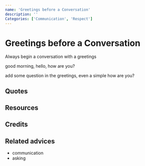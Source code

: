 ```yaml
---
name: 'Greetings before a Conversation'
description: ''
Categories: ['Communication', 'Respect']
---
```

# Greetings before a Conversation

Always  begin a conversation with a greetings

good morning, hello, how are you?

add some question in the greetings, even a simple how are you?

## Quotes

## Resources

## Credits

## Related advices

- communication
- asking
